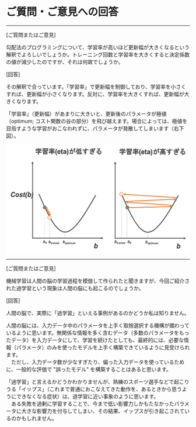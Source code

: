# ご質問・ご意見への回答
---

[ご質問またはご意見]

勾配法のプログラミングについて、学習率が高いほど更新幅が大きくなるという解釈でよろしいでしょうか。トレーニング回数と学習率を大きくすると決定係数の値が減少したのですが、それは何故でしょうか。

[回答]

その解釈で合っています。「学習率」で更新幅を制御しており、学習率を小さくすれば、更新幅が小さくなります。反対に、学習率を大きくすれば、更新幅が大きくなります。

「学習率」（更新幅）があまりに大きいと、更新後のパラメータが極値（optimum; コスト関数の谷の部分）を飛び越えます。場合によっては、極値を目指すような学習がおこなわれずに、パラメータが発散してしまいます（右下図）。

<img src="https://github.com/CropEvol/lecture/blob/master/textbook_2019/images/gradient_descent_eta.png?raw=true" alt="eta" height="300px" align="middle">


---

[ご質問またはご意見]

機械学習は人間の脳の学習過程を模倣して作られたと聞きますが、今回ご紹介された過学習という現象は人間の脳にも起こるのでしょうか。

[回答]

 人間の脳で、実際に「過学習」といえる事例があるのかどうか私は知りません。

 人間の脳には、入力データ中のパラメータを上手く取捨選択する機構が備わっているように思います。無関係な情報を多く含むデータ（多数のパラメータをもったデータ）を入力データにして、学習を続けたとしても、最終的には、必要な情報（パラメータ）のみを使ったモデルを上手く構築できているように見受けられます。  
　ただし、入力データ数が少なすぎたり、偏った入力データを使っているために、一般的な評価で "誤ったモデル" を構築することはあると思います。

 「過学習」と言えるかどうかわかりませんが、熟練のスポーツ選手などで起こりうる「イップス」（これまで普通におこなえてきた動作を、あるときから思うようにできなくなる症状）は、過学習に近い事象のように思います。  
　ある失敗を過剰に学習することで、今まで低い影響力しかもたなかったパラメータに大きな影響力を付与してしまい、その結果、イップスが引き起こされているのかもしれません。
　
